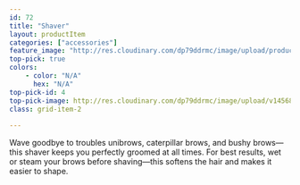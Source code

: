 ```yaml
---
id: 72
title: "Shaver"
layout: productItem
categories: ["accessories"]
feature_image: "http://res.cloudinary.com/dp79ddrmc/image/upload/products/shaver.jpg"
top-pick: true
colors:
    - color: "N/A"
      hex: "N/A"
top-pick-id: 4
top-pick-image: http://res.cloudinary.com/dp79ddrmc/image/upload/v1456804125/top-pick/shaver.jpg
class: grid-item-2
      
---
```

Wave goodbye to troubles unibrows, caterpillar brows, and bushy brows—this shaver keeps you perfectly groomed at all times. For best results, wet or steam your brows before shaving—this softens the hair and makes it easier to shape.